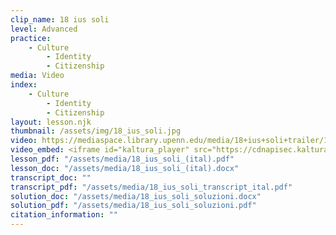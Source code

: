 ```yaml
---
clip_name: 18 ius soli
level: Advanced
practice: 
    - Culture
        - Identity
        - Citizenship
media: Video
index: 
    - Culture
        - Identity
        - Citizenship
layout: lesson.njk
thumbnail: /assets/img/18_ius_soli.jpg
video: https://mediaspace.library.upenn.edu/media/18+ius+soli+trailer/1_nqkwjw5w
video_embed: <iframe id="kaltura_player" src="https://cdnapisec.kaltura.com/p/1147242/sp/114724200/embedIframeJs/uiconf_id/9757771/partner_id/1147242?iframeembed=true&playerId=kaltura_player&entry_id=1_nqkwjw5w&flashvars[streamerType]=auto&amp;flashvars[localizationCode]=en&amp;flashvars[sideBarContainer.plugin]=true&amp;flashvars[sideBarContainer.position]=left&amp;flashvars[sideBarContainer.clickToClose]=true&amp;flashvars[chapters.plugin]=true&amp;flashvars[chapters.layout]=vertical&amp;flashvars[chapters.thumbnailRotator]=false&amp;flashvars[streamSelector.plugin]=true&amp;flashvars[EmbedPlayer.SpinnerTarget]=videoHolder&amp;flashvars[dualScreen.plugin]=true&amp;flashvars[Kaltura.addCrossoriginToIframe]=true&amp;&wid=1_qcca09rq" width="400" height="285" allowfullscreen webkitallowfullscreen mozAllowFullScreen allow="autoplay *; fullscreen *; encrypted-media *" sandbox="allow-downloads allow-forms allow-same-origin allow-scripts allow-top-navigation allow-pointer-lock allow-popups allow-modals allow-orientation-lock allow-popups-to-escape-sandbox allow-presentation allow-top-navigation-by-user-activation" frameborder="0" title="18 ius soli trailer"></iframe>
lesson_pdf: "/assets/media/18_ius_soli_(ital).pdf"
lesson_doc: "/assets/media/18_ius_soli_(ital).docx"
transcript_doc: ""
transcript_pdf: "/assets/media/18_ius_soli_transcript_ital.pdf"
solution_doc: "/assets/media/18_ius_soli_soluzioni.docx"
solution_pdf: "/assets/media/18_ius_soli_soluzioni.pdf"
citation_information: ""
---
```

